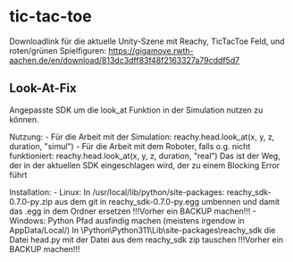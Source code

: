 # tic-tac-toe

Downloadlink für die aktuelle Unity-Szene mit Reachy, TicTacToe Feld, und roten/grünen Spielfiguren:
    https://gigamove.rwth-aachen.de/en/download/813dc3dff83f48f2163327a79cddf5d7

## Look-At-Fix
Angepasste SDK um die look_at Funktion in der Simulation nutzen zu können.

Nutzung:
    - Für die Arbeit mit der Simulation:
        reachy.head.look_at(x, y, z, duration, "simul")
    - Für die Arbeit mit dem Roboter, falls o.g. nicht funktioniert:
        reachy.head.look_at(x, y, z, duration, "real")
        Das ist der Weg, der in der aktuellen SDK eingeschlagen wird, der zu einem Blocking Error führt

Installation:
    - Linux:
        In /usr/local/lib/python<Version>/site-packages:
            reachy_sdk-0.7.0-py<Version>.zip aus dem git in reachy_sdk-0.7.0-py<Version>.egg umbennen und damit das .egg in dem Ordner ersetzen
            !!!Vorher ein BACKUP machen!!!
    - Windows:
        Python Pfad ausfindig machen (meistens irgendow in AppData/Local/)
        In \Python\Python311\Lib\site-packages\reachy_sdk die Datei head.py mit der Datei aus dem reachy_sdk zip tauschen
            !!!Vorher ein BACKUP machen!!!
